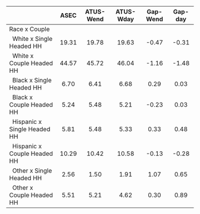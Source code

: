 
|                      |         ASEC |    ATUS-Wend |    ATUS-Wday |     Gap-Wend |      Gap-day |
| -------------------- | :----------: | :----------: | :----------: | :----------: | :----------: |
| Race x Couple        |              |              |              |              |              |
| &nbsp;&nbsp;White x Single Headed HH |        19.31 |        19.78 |        19.63 |        -0.47 |        -0.31 |
| &nbsp;&nbsp;White x Couple Headed HH |        44.57 |        45.72 |        46.04 |        -1.16 |        -1.48 |
| &nbsp;&nbsp;Black x Single Headed HH |         6.70 |         6.41 |         6.68 |         0.29 |         0.03 |
| &nbsp;&nbsp;Black x Couple Headed HH |         5.24 |         5.48 |         5.21 |        -0.23 |         0.03 |
| &nbsp;&nbsp;Hispanic x Single Headed HH |         5.81 |         5.48 |         5.33 |         0.33 |         0.48 |
| &nbsp;&nbsp;Hispanic x Couple Headed HH |        10.29 |        10.42 |        10.58 |        -0.13 |        -0.28 |
| &nbsp;&nbsp;Other x Single Headed HH |         2.56 |         1.50 |         1.91 |         1.07 |         0.65 |
| &nbsp;&nbsp;Other x Couple Headed HH |         5.51 |         5.21 |         4.62 |         0.30 |         0.89 |

